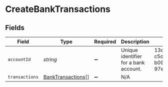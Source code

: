 # CreateBankTransactions


## Fields

| Field                                                         | Type                                                          | Required                                                      | Description                                                   | Example                                                       |
| ------------------------------------------------------------- | ------------------------------------------------------------- | ------------------------------------------------------------- | ------------------------------------------------------------- | ------------------------------------------------------------- |
| `accountId`                                                   | *string*                                                      | :heavy_minus_sign:                                            | Unique identifier for a bank account.                         | 13d946f0-c5d5-42bc-b092-97ece17923ab                          |
| `transactions`                                                | [BankTransactions](../../models/shared/banktransactions.md)[] | :heavy_minus_sign:                                            | N/A                                                           |                                                               |